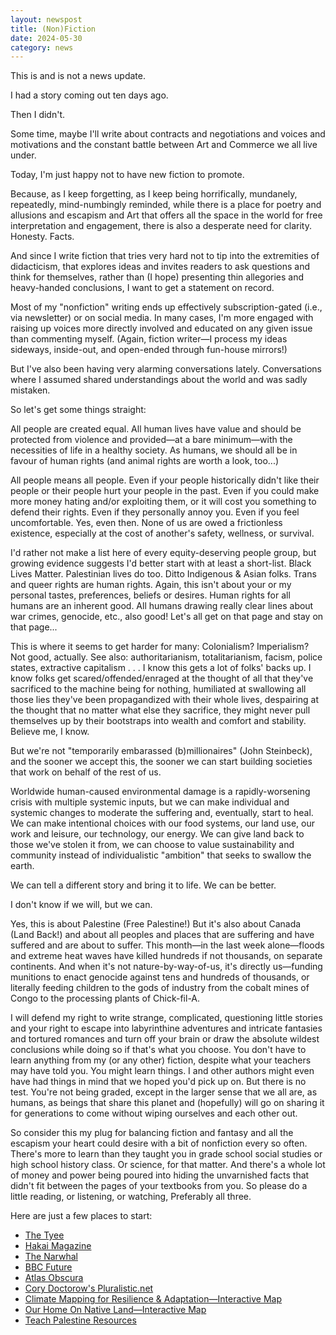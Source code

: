 ```yaml
---
layout: newspost
title: (Non)Fiction
date: 2024-05-30
category: news
---
```


This is and is not a news update.

I had a story coming out ten days ago.

Then I didn't.

Some time, maybe I'll write about contracts and negotiations and voices and motivations and the constant battle between Art and Commerce we all live under.

Today, I'm just happy not to have new fiction to promote.

Because, as I keep forgetting, as I keep being horrifically, mundanely, repeatedly, mind-numbingly reminded, while there is a place for poetry and allusions and escapism and Art that offers all the space in the world for free interpretation and engagement, there is also a desperate need for clarity. Honesty. Facts.

And since I write fiction that tries very hard not to tip into the extremities of didacticism, that explores ideas and invites readers to ask questions and think for themselves, rather than (I hope) presenting thin allegories and heavy-handed conclusions, I want to get a statement on record.

Most of my "nonfiction" writing ends up effectively subscription-gated (i.e., via newsletter) or on social media. In many cases, I'm more engaged with raising up voices more directly involved and educated on any given issue than commenting myself. (Again, fiction writer—I process my ideas sideways, inside-out, and open-ended through fun-house mirrors!)

But I've also been having very alarming conversations lately. Conversations where I assumed shared understandings about the world and was sadly mistaken.

So let's get some things straight:

All people are created equal. All human lives have value and should be protected from violence and provided—at a bare minimum—with the necessities of life in a healthy society. As humans, we should all be in favour of human rights (and animal rights are worth a look, too...)

All people means all people. Even if your people historically didn't like their people or their people hurt your people in the past. Even if you could make more money hating and/or exploiting them, or it will cost you something to defend their rights. Even if they personally annoy you. Even if you feel uncomfortable. Yes, even then. None of us are owed a frictionless existence, especially at the cost of another's safety, wellness, or survival.

I'd rather not make a list here of every equity-deserving people group, but growing evidence suggests I'd better start with at least a short-list. Black Lives Matter. Palestinian lives do too. Ditto Indigenous & Asian folks. Trans and queer rights are human rights. Again, this isn't about your or my personal tastes, preferences, beliefs or desires. Human rights for all humans are an inherent good. All humans drawing really clear lines about war crimes, genocide, etc., also good! Let's all get on that page and stay on that page...

This is where it seems to get harder for many: Colonialism? Imperialism? Not good, actually. See also: authoritarianism, totalitarianism, facism, police states, extractive capitalism . . . I know this gets a lot of folks' backs up. I know folks get scared/offended/enraged at the thought of all that they've sacrificed to the machine being for nothing, humiliated at swallowing all those lies they've been propagandized with their whole lives, despairing at the thought that no matter what else they sacrifice, they might never pull themselves up by their bootstraps into wealth and comfort and stability. Believe me, I know.

But we're not "temporarily embarassed (b)millionaires" (John Steinbeck), and the sooner we accept this, the sooner we can start building societies that work on behalf of the rest of us.

Worldwide human-caused environmental damage is a rapidly-worsening crisis with multiple systemic inputs, but we can make individual and systemic changes to moderate the suffering and, eventually, start to heal. We can make intentional choices with our food systems, our land use, our work and leisure, our technology, our energy. We can give land back to those we've stolen it from, we can choose to value sustainability and community instead of individualistic "ambition" that seeks to swallow the earth.

We can tell a different story and bring it to life. We can be better.

I don't know if we will, but we can.

Yes, this is about Palestine (Free Palestine!) But it's also about Canada (Land Back!) and about all peoples and places that are suffering and have suffered and are about to suffer. This month—in the last week alone—floods and extreme heat waves have killed hundreds if not thousands, on separate continents. And when it's not nature-by-way-of-us, it's directly us—funding munitions to enact genocide against tens and hundreds of thousands, or literally feeding children to the gods of industry from the cobalt mines of Congo to the processing plants of Chick-fil-A.

I will defend my right to write strange, complicated, questioning little stories and your right to escape into labyrinthine adventures and intricate fantasies and tortured romances and turn off your brain or draw the absolute wildest conclusions while doing so if that's what you choose. You don't have to learn anything from my (or any other) fiction, despite what your teachers may have told you. You might learn things. I and other authors might even have had things in mind that we hoped you'd pick up on. But there is no test. You're not being graded, except in the larger sense that we all are, as humans, as beings that share this planet and (hopefully) will go on sharing it for generations to come without wiping ourselves and each other out. 

So consider this my plug for balancing fiction and fantasy and all the escapism your heart could desire with a bit of nonfiction every so often. There's more to learn than they taught you in grade school social studies or high school history class. Or science, for that matter. And there's a whole lot of money and power being poured into hiding the unvarnished facts that didn't fit between the pages of your textbooks from you. So please do a little reading, or listening, or watching, Preferably all three.

Here are just a few places to start:

 - [The Tyee](https://thetyee.ca/)
 - [Hakai Magazine](https://hakaimagazine.com/)
 - [The Narwhal](https://thenarwhal.ca/)
 - [BBC Future](https://www.bbc.com/future/article/20190109-the-perils-of-short-termism-civilisations-greatest-threat)
 - [Atlas Obscura](https://www.atlasobscura.com/articles/what-is-permaculture-food-forests)
 - [Cory Doctorow's Pluralistic.net](https://pluralistic.net/)
 - [Climate Mapping for Resilience & Adaptation—Interactive Map](https://livingatlas.arcgis.com/assessment-tool/search)
 - [Our Home On Native Land—Interactive Map](https://native-land.ca/)
 - [Teach Palestine Resources](https://drive.google.com/open?id=1rfsIILBhWzRhnTOpXQxNfgz598aWskW4&link_id=3)
